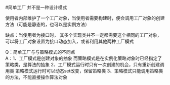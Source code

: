 #简单工厂
并不是一种设计模式

使用者内部维护了一个工厂对象，当使用者需要构建时，便会调用工厂对象的创建方法（可能是静态的，也可以是实例方法）

缺点：当使用者为接口时， 其多个实现类并不一定都需要这个相同的工厂对象，  
可以将工厂对象设置为接口动态加入，或者利用其他两种工厂模式

Q：简单工厂与与策略模式的不同点  
A：1、工厂模式是创建对象的抽象
        而策略模式是在实例化策略对象时已经指定了策略类，是算法的抽象
    2、工厂模式运行时只有一次创建的机会，只有重新创建调用类
      策略模式运行时可以动态set改变，保留策略类
    3、策略模式只能调用策略类的方法，不能直接操作算法对象